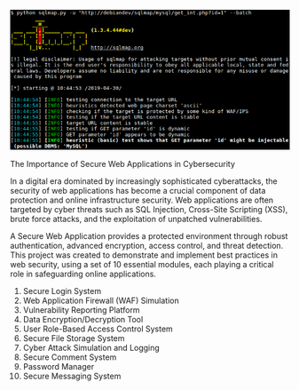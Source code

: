 ![Descrierea imaginii](sqlmap.png)


The Importance of Secure Web Applications in Cybersecurity

In a digital era dominated by increasingly sophisticated cyberattacks, the security of web applications has become a crucial component of data protection and online infrastructure security. Web applications are often targeted by cyber threats such as SQL Injection, Cross-Site Scripting (XSS), brute force attacks, and the exploitation of unpatched vulnerabilities.

A Secure Web Application provides a protected environment through robust authentication, advanced encryption, access control, and threat detection. This project was created to demonstrate and implement best practices in web security, using a set of 10 essential modules, each playing a critical role in safeguarding online applications.

1. Secure Login System
2. Web Application Firewall (WAF) Simulation
3. Vulnerability Reporting Platform
4. Data Encryption/Decryption Tool
5. User Role-Based Access Control System
6. Secure File Storage System
7. Cyber Attack Simulation and Logging
8. Secure Comment System
9. Password Manager
10. Secure Messaging System
